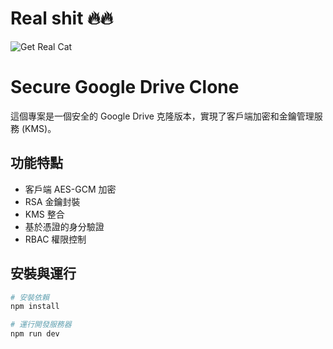 # Real shit 🔥🔥

![Get Real Cat](https://media1.tenor.com/m/bU7yeZEs7WUAAAAd/get-real.gif)

# Secure Google Drive Clone

這個專案是一個安全的 Google Drive 克隆版本，實現了客戶端加密和金鑰管理服務 (KMS)。

## 功能特點
- 客戶端 AES-GCM 加密
- RSA 金鑰封裝
- KMS 整合
- 基於憑證的身分驗證
- RBAC 權限控制

## 安裝與運行
```bash
# 安裝依賴
npm install

# 運行開發服務器
npm run dev
```
